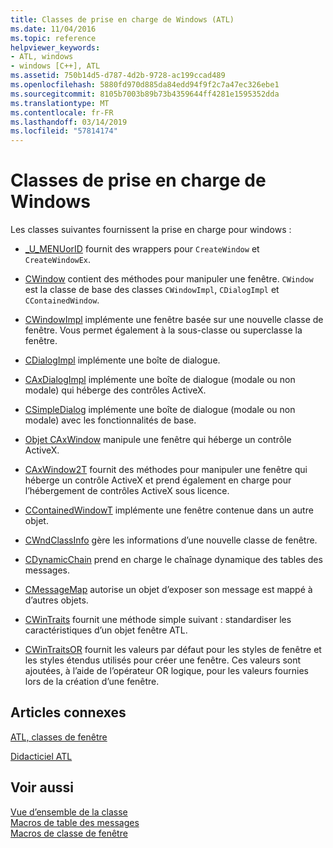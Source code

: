 ```yaml
---
title: Classes de prise en charge de Windows (ATL)
ms.date: 11/04/2016
ms.topic: reference
helpviewer_keywords:
- ATL, windows
- windows [C++], ATL
ms.assetid: 750b14d5-d787-4d2b-9728-ac199ccad489
ms.openlocfilehash: 5880fd970d885da84edd94f9f2c7a47ec326ebe1
ms.sourcegitcommit: 8105b7003b89b73b4359644ff4281e1595352dda
ms.translationtype: MT
ms.contentlocale: fr-FR
ms.lasthandoff: 03/14/2019
ms.locfileid: "57814174"
---
```

# <a name="windows-support-classes"></a>Classes de prise en charge de Windows

Les classes suivantes fournissent la prise en charge pour windows :

- [_U_MENUorID](../atl/reference/u-menuorid-class.md) fournit des wrappers pour `CreateWindow` et `CreateWindowEx`.

- [CWindow](../atl/reference/cwindow-class.md) contient des méthodes pour manipuler une fenêtre. `CWindow` est la classe de base des classes `CWindowImpl`, `CDialogImpl` et `CContainedWindow`.

- [CWindowImpl](../atl/reference/cwindowimpl-class.md) implémente une fenêtre basée sur une nouvelle classe de fenêtre. Vous permet également à la sous-classe ou superclasse la fenêtre.

- [CDialogImpl](../atl/reference/cdialogimpl-class.md) implémente une boîte de dialogue.

- [CAxDialogImpl](../atl/reference/caxdialogimpl-class.md) implémente une boîte de dialogue (modale ou non modale) qui héberge des contrôles ActiveX.

- [CSimpleDialog](../atl/reference/csimpledialog-class.md) implémente une boîte de dialogue (modale ou non modale) avec les fonctionnalités de base.

- [Objet CAxWindow](../atl/reference/caxwindow-class.md) manipule une fenêtre qui héberge un contrôle ActiveX.

- [CAxWindow2T](../atl/reference/caxwindow2t-class.md) fournit des méthodes pour manipuler une fenêtre qui héberge un contrôle ActiveX et prend également en charge pour l’hébergement de contrôles ActiveX sous licence.

- [CContainedWindowT](../atl/reference/ccontainedwindowt-class.md) implémente une fenêtre contenue dans un autre objet.

- [CWndClassInfo](../atl/reference/cwndclassinfo-class.md) gère les informations d’une nouvelle classe de fenêtre.

- [CDynamicChain](../atl/reference/cdynamicchain-class.md) prend en charge le chaînage dynamique des tables des messages.

- [CMessageMap](../atl/reference/cmessagemap-class.md) autorise un objet d’exposer son message est mappé à d’autres objets.

- [CWinTraits](../atl/reference/cwintraits-class.md) fournit une méthode simple suivant : standardiser les caractéristiques d’un objet fenêtre ATL.

- [CWinTraitsOR](../atl/reference/cwintraitsor-class.md) fournit les valeurs par défaut pour les styles de fenêtre et les styles étendus utilisés pour créer une fenêtre. Ces valeurs sont ajoutées, à l’aide de l’opérateur OR logique, pour les valeurs fournies lors de la création d’une fenêtre.

## <a name="related-articles"></a>Articles connexes

[ATL, classes de fenêtre](../atl/atl-window-classes.md)

[Didacticiel ATL](../atl/active-template-library-atl-tutorial.md)

## <a name="see-also"></a>Voir aussi

[Vue d’ensemble de la classe](../atl/atl-class-overview.md)<br/>
[Macros de table des messages](../atl/reference/message-map-macros-atl.md)<br/>
[Macros de classe de fenêtre](../atl/reference/window-class-macros.md)
